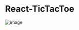 # React-TicTacToe

![image](https://user-images.githubusercontent.com/59744630/213860486-d6851311-2ea0-4442-882c-664de9bec043.png)
